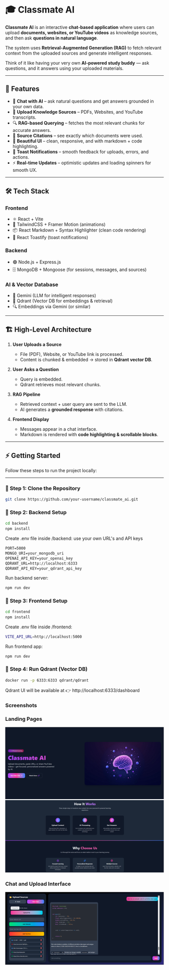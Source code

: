 # 🎓 Classmate AI  

**Classmate AI** is an interactive **chat-based application** where users can upload **documents, websites, or YouTube videos** as knowledge sources, and then ask **questions in natural language**.  

The system uses **Retrieval-Augmented Generation (RAG)** to fetch relevant context from the uploaded sources and generate intelligent responses.  

Think of it like having your very own **AI-powered study buddy** — ask questions, and it answers using your uploaded materials.  

---

## 🚀 Features
- 💬 **Chat with AI** – ask natural questions and get answers grounded in your own data.  
- 📂 **Upload Knowledge Sources** – PDFs, Websites, and YouTube transcripts.  
- 🔍 **RAG-based Querying** – fetches the most relevant chunks for accurate answers.  
- 📝 **Source Citations** – see exactly which documents were used.  
- 🎨 **Beautiful UI** – clean, responsive, and with markdown + code highlighting.  
- 🔔 **Toast Notifications** – smooth feedback for uploads, errors, and actions.  
- ⚡ **Real-time Updates** – optimistic updates and loading spinners for smooth UX.  

---

## 🛠️ Tech Stack  

### **Frontend**
- ⚛️ React + Vite  
- 🎨 TailwindCSS + Framer Motion (animations)  
- 📦 React Markdown + Syntax Highlighter (clean code rendering)  
- 🔔 React Toastify (toast notifications)  

### **Backend**
- 🟢 Node.js + Express.js  
- 🗄️ MongoDB + Mongoose (for sessions, messages, and sources)  

### **AI & Vector Database**
- 🤖 Gemini (LLM for intelligent responses)  
- 📂 Qdrant (Vector DB for embeddings & retrieval)  
- 🔍 Embeddings via Gemini  (or similar)  

---

## 🏗️ High-Level Architecture  

1. **User Uploads a Source**  
   - File (PDF), Website, or YouTube link is processed.  
   - Content is chunked & embedded → stored in **Qdrant vector DB**.  

2. **User Asks a Question**  
   - Query is embedded.  
   - Qdrant retrieves most relevant chunks.  

3. **RAG Pipeline**  
   - Retrieved context + user query are sent to the LLM.  
   - AI generates a **grounded response** with citations.  

4. **Frontend Display**  
   - Messages appear in a chat interface.  
   - Markdown is rendered with **code highlighting & scrollable blocks**.  

---

## ⚡ Getting Started  

Follow these steps to run the project locally:  

---

### 🔹 Step 1: Clone the Repository
```bash
git clone https://github.com/your-username/classmate_ai.git
```
### 🔹 Step 2: Backend Setup
```bash
cd backend
npm install
```
Create .env file inside /backend: use your own URL's and API keys
```env
PORT=5000
MONGO_URI=your_mongodb_uri
OPENAI_API_KEY=your_openai_key
QDRANT_URL=http://localhost:6333
QDRANT_API_KEY=your_qdrant_api_key
```
Run backend server:
```bash
npm run dev
```
### 🔹 Step 3: Frontend Setup
```bash
cd frontend
npm install
```
Create .env file inside /frontend:
```bash
VITE_API_URL=http://localhost:5000
```
Run frontend app:
```bash
npm run dev
```
### 🔹 Step 4: Run Qdrant (Vector DB)
```bash
docker run -p 6333:6333 qdrant/qdrant
```
Qdrant UI will be available at 👉 http://localhost:6333/dashboard

### Screenshots

### Landing Pages
![Landing Page](./assets/landingpage_1.png)
![Landing Page](./assets/landingpage_2.png)

### Chat and Upload Interface
![Upload Panel](./assets/chatpage.png)
